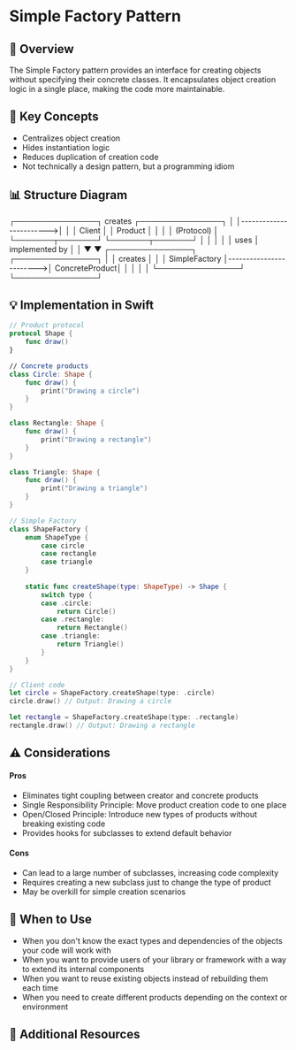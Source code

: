 # Simple Factory Pattern

## 📱 Overview
The Simple Factory pattern provides an interface for creating objects without specifying their concrete classes. It encapsulates object creation logic in a single place, making the code more maintainable.

## 🔑 Key Concepts
- Centralizes object creation
- Hides instantiation logic
- Reduces duplication of creation code
- Not technically a design pattern, but a programming idiom

## 📊 Structure Diagram
┌───────────────┐ creates ┌───────────────┐
│ │------------------------>│ │
│ Client │ │ Product │
│ │ │ (Protocol) │
└───────┬───────┘ └───────┬───────┘
│ │
│ │
│ uses │ implemented by
│ │
▼ ▼
┌───────────────┐ ┌───────────────┐
│ │ creates │ │
│ SimpleFactory │------------------------>│ ConcreteProduct│
│ │ │ │
└───────────────┘ └───────────────┘


## 💡 Implementation in Swift

```swift
// Product protocol
protocol Shape {
    func draw()
}

// Concrete products
class Circle: Shape {
    func draw() {
        print("Drawing a circle")
    }
}

class Rectangle: Shape {
    func draw() {
        print("Drawing a rectangle")
    }
}

class Triangle: Shape {
    func draw() {
        print("Drawing a triangle")
    }
}

// Simple Factory
class ShapeFactory {
    enum ShapeType {
        case circle
        case rectangle
        case triangle
    }
    
    static func createShape(type: ShapeType) -> Shape {
        switch type {
        case .circle:
            return Circle()
        case .rectangle:
            return Rectangle()
        case .triangle:
            return Triangle()
        }
    }
}

// Client code
let circle = ShapeFactory.createShape(type: .circle)
circle.draw() // Output: Drawing a circle

let rectangle = ShapeFactory.createShape(type: .rectangle)
rectangle.draw() // Output: Drawing a rectangle
```
## ⚠️ Considerations
#### Pros
- Eliminates tight coupling between creator and concrete products
- Single Responsibility Principle: Move product creation code to one place
- Open/Closed Principle: Introduce new types of products without breaking existing code
- Provides hooks for subclasses to extend default behavior
  
#### Cons
- Can lead to a large number of subclasses, increasing code complexity
- Requires creating a new subclass just to change the type of product
- May be overkill for simple creation scenarios

## 🔄 When to Use
- When you don't know the exact types and dependencies of the objects your code will work with
- When you want to provide users of your library or framework with a way to extend its internal components
- When you want to reuse existing objects instead of rebuilding them each time
- When you need to create different products depending on the context or environment

 ## 🔗 Additional Resources
